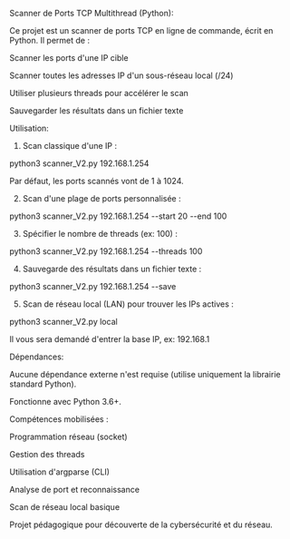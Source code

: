 Scanner de Ports TCP Multithread (Python):

Ce projet est un scanner de ports TCP en ligne de commande, écrit en Python. Il permet de :

Scanner les ports d'une IP cible

Scanner toutes les adresses IP d'un sous-réseau local (/24)

Utiliser plusieurs threads pour accélérer le scan

Sauvegarder les résultats dans un fichier texte

Utilisation:

1. Scan classique d'une IP :

python3 scanner_V2.py 192.168.1.254

Par défaut, les ports scannés vont de 1 à 1024.

2. Scan d'une plage de ports personnalisée :

python3 scanner_V2.py 192.168.1.254 --start 20 --end 100

3. Spécifier le nombre de threads (ex: 100) :

python3 scanner_V2.py 192.168.1.254 --threads 100

4. Sauvegarde des résultats dans un fichier texte :

python3 scanner_V2.py 192.168.1.254 --save

5. Scan de réseau local (LAN) pour trouver les IPs actives :

python3 scanner_V2.py local

Il vous sera demandé d'entrer la base IP, ex: 192.168.1

Dépendances:

Aucune dépendance externe n'est requise (utilise uniquement la librairie standard Python).

Fonctionne avec Python 3.6+.

Compétences mobilisées :

Programmation réseau (socket)

Gestion des threads

Utilisation d'argparse (CLI)

Analyse de port et reconnaissance

Scan de réseau local basique



Projet pédagogique pour découverte de la cybersécurité et du réseau.


